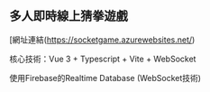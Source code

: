 ## 多人即時線上猜拳遊戲

[網址連結(https://socketgame.azurewebsites.net/)

核心技術：Vue 3 + Typescript + Vite + WebSocket

使用Firebase的Realtime Database (WebSocket技術)
